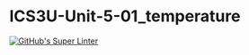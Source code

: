 # ICS3U-Unit-5-01_temperature

[![GitHub's Super Linter](https://github.com/hanin-hasan/ICS3U-Unit-5-01_temperature/workflows/GitHub's%20Super%20Linter/badge.svg)](https://github.com/hanin-hasan/ICS3U-Unit-5-01_temperature/actions)
